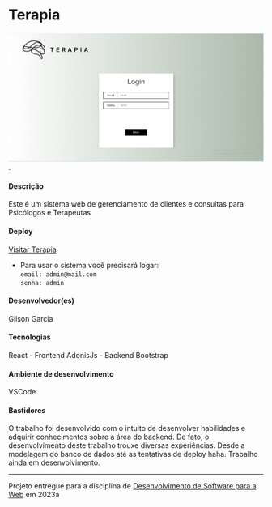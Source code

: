 # Terapia
 
![Screenshot do projeto](https://github.com/elc1090/project3-gilson/blob/master/screenshot.png "Screenshot do projeto").


#### Descrição

Este é um sistema web de gerenciamento de clientes e consultas para Psicólogos e Terapeutas

#### Deploy
[Visitar Terapia](https://terapia.netlify.app/)  

- Para usar o sistema você precisará logar:  
`email: admin@mail.com`  
`senha: admin`  



#### Desenvolvedor(es)
Gilson Garcia


#### Tecnologias

React - Frontend
AdonisJs - Backend
Bootstrap

#### Ambiente de desenvolvimento

VSCode
#### Bastidores

O trabalho foi desenvolvido com o intuito de desenvolver habilidades e adquirir conhecimentos sobre a área do backend. De fato, o desenvolvimento deste trabalho trouxe diversas experiências. Desde a modelagem do banco de dados até as tentativas de deploy haha. 
Trabalho ainda em desenvolvimento.



---
Projeto entregue para a disciplina de [Desenvolvimento de Software para a Web](http://github.com/andreainfufsm/elc1090-2023a) em 2023a
